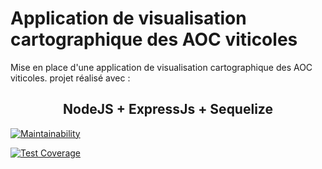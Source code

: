 # Application de visualisation cartographique des AOC viticoles
Mise en place d'une application de visualisation cartographique des AOC viticoles.
projet réalisé avec : 
## <center>**NodeJS + ExpressJs + Sequelize**</center>
[![Maintainability](https://api.codeclimate.com/v1/badges/99bf2c129880e5b38009/maintainability)](https://codeclimate.com/github/INAODELIMITATION/Inao_app/maintainability)

[![Test Coverage](https://api.codeclimate.com/v1/badges/99bf2c129880e5b38009/test_coverage)](https://codeclimate.com/github/INAODELIMITATION/Inao_app/test_coverage)